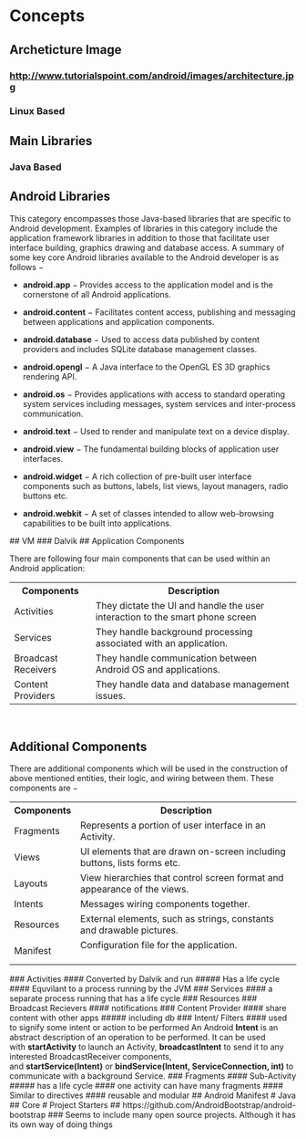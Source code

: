 # Concepts
## Archeticture Image
### http://www.tutorialspoint.com/android/images/architecture.jpg
### Linux Based
## Main Libraries
### Java Based
<h2>Android Libraries</h2><p>This category encompasses those Java-based libraries that are specific to Android development. Examples of libraries in this category include the application framework libraries in addition to those that facilitate user interface building, graphics drawing and database access. A summary of some key core Android libraries available to the Android developer is as follows &#x2212;</p><ul class="list"><li><p><b>android.app</b>&#xA0;&#x2212; Provides access to the application model and is the cornerstone of all Android applications.</p></li><li><p><b>android.content</b>&#xA0;&#x2212; Facilitates content access, publishing and messaging between applications and application components.</p></li><li><p><b>android.database</b>&#xA0;&#x2212; Used to access data published by content providers and includes SQLite database management classes.</p></li><li><p><b>android.opengl</b>&#xA0;&#x2212; A Java interface to the OpenGL ES 3D graphics rendering API.</p></li><li><p><b>android.os</b>&#xA0;&#x2212; Provides applications with access to standard operating system services including messages, system services and inter-process communication.</p></li><li><p><b>android.text</b>&#xA0;&#x2212; Used to render and manipulate text on a device display.</p></li><li><p><b>android.view</b>&#xA0;&#x2212; The fundamental building blocks of application user interfaces.</p></li><li><p><b>android.widget</b>&#xA0;&#x2212; A rich collection of pre-built user interface components such as buttons, labels, list views, layout managers, radio buttons etc.</p></li><li><p><b>android.webkit</b>&#xA0;&#x2212; A set of classes intended to allow web-browsing capabilities to be built into applications.</p></li></ul>
## VM
### Dalvik
## Application Components
<p>There are following four main components that can be used within an Android application:</p><table class="table table-bordered"><tbody><tr><th>Components</th><th>Description</th></tr><tr><td>Activities</td><td>They dictate the UI and handle the user interaction to the smart phone screen</td></tr><tr><td>Services</td><td>They handle background processing associated with an application.</td></tr><tr><td>Broadcast Receivers</td><td>They handle communication between Android OS and applications.</td></tr><tr><td>Content Providers</td><td>They handle data and database management issues.</td></tr></tbody></table><br><div><h2>Additional Components</h2><p>There are additional components which will be used in the construction of above mentioned entities, their logic, and wiring between them. These components are &#x2212;</p><table class="table table-bordered"><tbody><tr><th>Components</th><th>Description</th></tr><tr><td>Fragments</td><td>Represents a portion of user interface in an Activity.</td></tr><tr><td>Views</td><td>UI elements that are drawn on-screen including buttons, lists forms etc.</td></tr><tr><td>Layouts</td><td>View hierarchies that control screen format and appearance of the views.</td></tr><tr><td>Intents</td><td>Messages wiring components together.</td></tr><tr><td>Resources</td><td>External elements, such as strings, constants and drawable pictures.</td></tr><tr><td>Manifest</td><td>Configuration file for the application.<br><br></td></tr></tbody></table></div>
### Activities
#### Converted by Dalvik and run
##### Has a life cycle
#### Equvilant to a process running by the JVM
### Services
#### a separate process running that has a life cycle
### Resources
### Broadcast Recievers
#### notifications
### Content Provider
#### share content with other apps
##### including db
### Intent/ Filters
#### used to signify some intent or action to be performed
<span>An Android&#xA0;</span><b>Intent</b><span>&#xA0;is an abstract description of an operation to be performed. It can be used with&#xA0;</span><b>startActivity</b><span>&#xA0;to launch an Activity,&#xA0;</span><b>broadcastIntent</b><span>&#xA0;to send it to any interested BroadcastReceiver components, and&#xA0;</span><b>startService(Intent)</b><span>&#xA0;or&#xA0;</span><b>bindService(Intent, ServiceConnection, int)&#xA0;</b><span>to communicate with a background Service.</span>
### Fragments
#### Sub-Activity
##### has a life cycle
#### one activity can have many fragments
#### Similar to directives
#### reusable and modular
## Android Manifest
# Java
## Core
# Project Starters
## https://github.com/AndroidBootstrap/android-bootstrap
### Seems to include many open source projects. Although it has its own way of doing things
